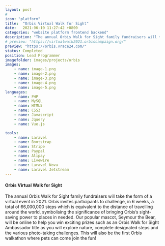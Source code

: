 ```yaml
---
layout: post
# 
icon: "platform"
title:  "Orbis Virtual Walk for Sight"
date:   2021-06-10 11:27:42 +0800
categories: "website platform frontend backend"
description: "The annual Orbis Walk for Sight family fundraisers will take the form of a virtual event in 2021."
# preview: "https://virtualwalk2021.orbiscampaign.org/"
preview: "https://orbis.vrace24.com/"
status: Completed
position: Lead Programmer
imagefolder: images/projects/orbis
images:
    - name: image-1.png
    - name: image-2.png
    - name: image-3.png
    - name: image-4.png
    - name: image-5.png
languages: 
    - name: PHP
    - name: MySQL
    - name: HTML5
    - name: CSS3
    - name: Javascript
    - name: Jquery
    - name: Vue.js

tools:
    - name: Laravel
    - name: Bootstrap
    - name: Stripe
    - name: Paypal
    - name: Alipay
    - name: Livewire
    - name: Laravel Nova
    - name: Laravel Jetstream
---
```

#### Orbis Virtual Walk for Sight
The annual Orbis Walk for Sight family fundraisers will take the form of a virtual event in 2021. Orbis invites participants to challenge, in 6 weeks, a total of 66,000,000 steps which is equivalent to the distance of travelling around the world, symbolising the significance of bringing Orbis’s sight-saving power to places in needed. Our popular mascot, Seymour the Bear, will be online to help you win exciting prizes such as an Orbis Walk for Sight Ambassador title as you will explore nature, complete designated steps and the various photo-taking challenges. This will also be the first Orbis walkathon where pets can come join the fun! 
